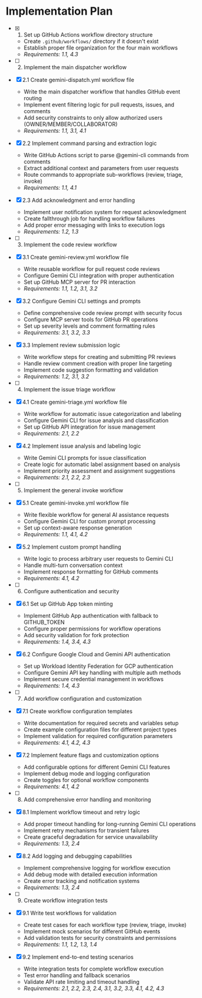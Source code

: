 # Implementation Plan

- [x] 1. Set up GitHub Actions workflow directory structure
  - Create `.github/workflows/` directory if it doesn't exist
  - Establish proper file organization for the four main workflows
  - _Requirements: 1.1, 4.3_

- [ ] 2. Implement the main dispatcher workflow
- [x] 2.1 Create gemini-dispatch.yml workflow file
  - Write the main dispatcher workflow that handles GitHub event routing
  - Implement event filtering logic for pull requests, issues, and comments
  - Add security constraints to only allow authorized users (OWNER/MEMBER/COLLABORATOR)
  - _Requirements: 1.1, 3.1, 4.1_

- [x] 2.2 Implement command parsing and extraction logic
  - Write GitHub Actions script to parse @gemini-cli commands from comments
  - Extract additional context and parameters from user requests
  - Route commands to appropriate sub-workflows (review, triage, invoke)
  - _Requirements: 1.1, 4.1_

- [x] 2.3 Add acknowledgment and error handling
  - Implement user notification system for request acknowledgment
  - Create fallthrough job for handling workflow failures
  - Add proper error messaging with links to execution logs
  - _Requirements: 1.2, 1.3_

- [ ] 3. Implement the code review workflow
- [x] 3.1 Create gemini-review.yml workflow file
  - Write reusable workflow for pull request code reviews
  - Configure Gemini CLI integration with proper authentication
  - Set up GitHub MCP server for PR interaction
  - _Requirements: 1.1, 1.2, 3.1, 3.2_

- [x] 3.2 Configure Gemini CLI settings and prompts
  - Define comprehensive code review prompt with security focus
  - Configure MCP server tools for GitHub PR operations
  - Set up severity levels and comment formatting rules
  - _Requirements: 3.1, 3.2, 3.3_

- [x] 3.3 Implement review submission logic
  - Write workflow steps for creating and submitting PR reviews
  - Handle review comment creation with proper line targeting
  - Implement code suggestion formatting and validation
  - _Requirements: 1.2, 3.1, 3.2_

- [ ] 4. Implement the issue triage workflow
- [x] 4.1 Create gemini-triage.yml workflow file
  - Write workflow for automatic issue categorization and labeling
  - Configure Gemini CLI for issue analysis and classification
  - Set up GitHub API integration for issue management
  - _Requirements: 2.1, 2.2_

- [x] 4.2 Implement issue analysis and labeling logic
  - Write Gemini CLI prompts for issue classification
  - Create logic for automatic label assignment based on analysis
  - Implement priority assessment and assignment suggestions
  - _Requirements: 2.1, 2.2, 2.3_

- [ ] 5. Implement the general invoke workflow
- [x] 5.1 Create gemini-invoke.yml workflow file
  - Write flexible workflow for general AI assistance requests
  - Configure Gemini CLI for custom prompt processing
  - Set up context-aware response generation
  - _Requirements: 1.1, 4.1, 4.2_

- [x] 5.2 Implement custom prompt handling
  - Write logic to process arbitrary user requests to Gemini CLI
  - Handle multi-turn conversation context
  - Implement response formatting for GitHub comments
  - _Requirements: 4.1, 4.2_

- [ ] 6. Configure authentication and security
- [x] 6.1 Set up GitHub App token minting
  - Implement GitHub App authentication with fallback to GITHUB_TOKEN
  - Configure proper permissions for workflow operations
  - Add security validation for fork protection
  - _Requirements: 1.4, 3.4, 4.3_

- [x] 6.2 Configure Google Cloud and Gemini API authentication
  - Set up Workload Identity Federation for GCP authentication
  - Configure Gemini API key handling with multiple auth methods
  - Implement secure credential management in workflows
  - _Requirements: 1.4, 4.3_

- [ ] 7. Add workflow configuration and customization
- [x] 7.1 Create workflow configuration templates
  - Write documentation for required secrets and variables setup
  - Create example configuration files for different project types
  - Implement validation for required configuration parameters
  - _Requirements: 4.1, 4.2, 4.3_

- [x] 7.2 Implement feature flags and customization options
  - Add configurable options for different Gemini CLI features
  - Implement debug mode and logging configuration
  - Create toggles for optional workflow components
  - _Requirements: 4.1, 4.2_

- [ ] 8. Add comprehensive error handling and monitoring
- [x] 8.1 Implement workflow timeout and retry logic
  - Add proper timeout handling for long-running Gemini CLI operations
  - Implement retry mechanisms for transient failures
  - Create graceful degradation for service unavailability
  - _Requirements: 1.3, 2.4_

- [x] 8.2 Add logging and debugging capabilities
  - Implement comprehensive logging for workflow execution
  - Add debug mode with detailed execution information
  - Create error tracking and notification systems
  - _Requirements: 1.3, 2.4_

- [ ] 9. Create workflow integration tests
- [x] 9.1 Write test workflows for validation
  - Create test cases for each workflow type (review, triage, invoke)
  - Implement mock scenarios for different GitHub events
  - Add validation tests for security constraints and permissions
  - _Requirements: 1.1, 1.2, 1.3, 1.4_

- [x] 9.2 Implement end-to-end testing scenarios
  - Write integration tests for complete workflow execution
  - Test error handling and fallback scenarios
  - Validate API rate limiting and timeout handling
  - _Requirements: 2.1, 2.2, 2.3, 2.4, 3.1, 3.2, 3.3, 4.1, 4.2, 4.3_